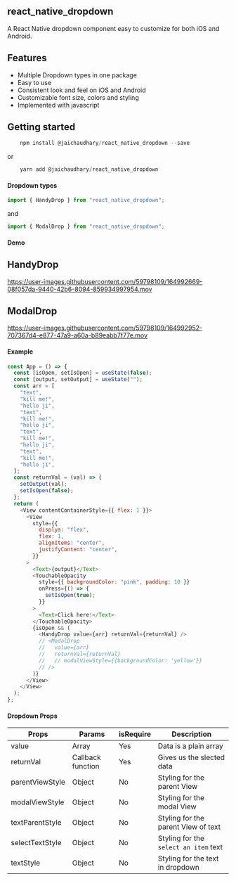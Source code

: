 ## react_native_dropdown

A React Native dropdown component easy to customize for both iOS and Android.

## Features

- Multiple Dropdown types in one package
- Easy to use
- Consistent look and feel on iOS and Android
- Customizable font size, colors and styling
- Implemented with javascript

## Getting started

```js
    npm install @jaichaudhary/react_native_dropdown --save
```

or

```js
    yarn add @jaichaudhary/react_native_dropdown
```

#### Dropdown types

```js
import { HandyDrop } from "react_native_dropdown";
```

and

```js
import { ModalDrop } from "react_native_dropdown";
```

#### Demo

## HandyDrop

https://user-images.githubusercontent.com/59798109/164992669-08f057da-9440-42b6-8094-859934997954.mov

## ModalDrop

https://user-images.githubusercontent.com/59798109/164992952-707367d4-e877-47a9-a60a-b89eabb7f77e.mov

#### Example

```js
const App = () => {
  const [isOpen, setIsOpen] = useState(false);
  const [output, setOutput] = useState("");
  const arr = [
    "text",
    "kill me!",
    "hello ji",
    "text",
    "kill me!",
    "hello ji",
    "text",
    "kill me!",
    "hello ji",
    "text",
    "kill me!",
    "hello ji",
  ];
  const returnVal = (val) => {
    setOutput(val);
    setIsOpen(false);
  };
  return (
    <View contentContainerStyle={{ flex: 1 }}>
      <View
        style={{
          displya: "flex",
          flex: 1,
          alignItems: "center",
          justifyContent: "center",
        }}
      >
        <Text>{output}</Text>
        <TouchableOpacity
          style={{ backgroundColor: "pink", padding: 10 }}
          onPress={() => {
            setIsOpen(true);
          }}
        >
          <Text>Click here!</Text>
        </TouchableOpacity>
        {isOpen && (
          <HandyDrop value={arr} returnVal={returnVal} />
          // <ModalDrop
          //   value={arr}
          //   returnVal={returnVal}
          //   // modalViewStyle={{backgroundColor: 'yellow'}}
          // />
        )}
      </View>
    </View>
  );
};
```

#### Dropdown Props

| Props           | Params            | isRequire | Description                           |
| --------------- | ----------------- | --------- | ------------------------------------- |
| value           | Array             | Yes       | Data is a plain array                 |
| returnVal       | Callback function | Yes       | Gives us the slected data             |
| parentViewStyle | Object            | No        | Styling for the parent View           |
| modalViewStyle  | Object            | No        | Styling for the modal View            |
| textParentStyle | Object            | No        | Styling for the parent View of text   |
| selectTextStyle | Object            | No        | Styling for the `select an item` text |
| textStyle       | Object            | No        | Styling for the text in dropdown      |
